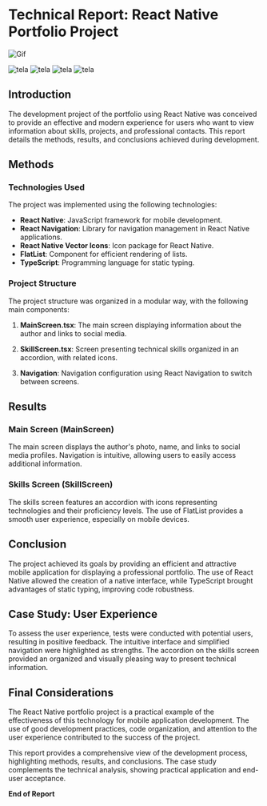 # Technical Report: React Native Portfolio Project

![Gif](assets/Portfolio-react-native.gif)

![tela](assets/tela-1.png)
![tela](assets/tela-3.png)
![tela](assets/tela-4.png)
![tela](assets/tela-2.png)

## Introduction

The development project of the portfolio using React Native was conceived to provide an effective and modern experience for users who want to view information about skills, projects, and professional contacts. This report details the methods, results, and conclusions achieved during development.

## Methods

### Technologies Used

The project was implemented using the following technologies:

- **React Native**: JavaScript framework for mobile development.
- **React Navigation**: Library for navigation management in React Native applications.
- **React Native Vector Icons**: Icon package for React Native.
- **FlatList**: Component for efficient rendering of lists.
- **TypeScript**: Programming language for static typing.

### Project Structure

The project structure was organized in a modular way, with the following main components:

1. **MainScreen.tsx**: The main screen displaying information about the author and links to social media.

2. **SkillScreen.tsx**: Screen presenting technical skills organized in an accordion, with related icons.

3. **Navigation**: Navigation configuration using React Navigation to switch between screens.

## Results

### Main Screen (MainScreen)

The main screen displays the author's photo, name, and links to social media profiles. Navigation is intuitive, allowing users to easily access additional information.

### Skills Screen (SkillScreen)

The skills screen features an accordion with icons representing technologies and their proficiency levels. The use of FlatList provides a smooth user experience, especially on mobile devices.

## Conclusion

The project achieved its goals by providing an efficient and attractive mobile application for displaying a professional portfolio. The use of React Native allowed the creation of a native interface, while TypeScript brought advantages of static typing, improving code robustness.

## Case Study: User Experience

To assess the user experience, tests were conducted with potential users, resulting in positive feedback. The intuitive interface and simplified navigation were highlighted as strengths. The accordion on the skills screen provided an organized and visually pleasing way to present technical information.

## Final Considerations

The React Native portfolio project is a practical example of the effectiveness of this technology for mobile application development. The use of good development practices, code organization, and attention to the user experience contributed to the success of the project.

This report provides a comprehensive view of the development process, highlighting methods, results, and conclusions. The case study complements the technical analysis, showing practical application and end-user acceptance.

**End of Report**
